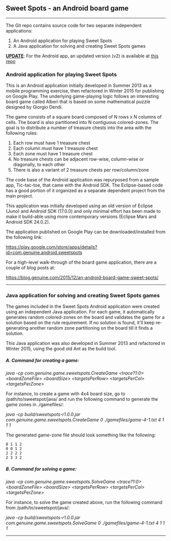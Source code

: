 ## Sweet Spots - an Android board game

---

The Git repo contains source code for two separate independent applications:

1. An Android application for playing Sweet Spots
2. A Java application for solving and creating Sweet Spots games

<u>**UPDATE**</u>: For the Android app, an updated version (v2) is available at [this repo](https://github.com/oel/sweetspots-v2)

### Android application for playing Sweet Spots

This is an Android application initially developed in Summer 2013 as a mobile programming exercise, then refactored in Winter 2015 for publishing on Google Play.  The underlying game-playing logic follows an interesting board game called Alberi that is based on some mathematical puzzle designed by Giorgio Dendi.

The game consists of a square board composed of N rows x N columns of cells.  The board is also partitioned into N contiguous colored-zones.  The goal is to distribute a number of treasure chests into the area with the following rules:

1. Each row must have 1 treasure chest
2. Each column must have 1 treasure chest
3. Each zone must have 1 treasure chest
4. No treasure chests can be adjacent row-wise, column-wise or diagonally, to each other
5. There is also a variant of 2 treasure chests per row/column/zone

The code base of the Android application was repurposed from a sample app, Tic-tac-toe, that came with the Android SDK.  The Eclipse-based code has a good portion of it organized as a separate dependent project from the main project.

This application was initially developed using an old version of Eclipse (Juno) and Android SDK (17.0.0) and only minimal effort has been made to make it build-able using more contemporary versions (Eclipse Mars and Android SDK 24.0.2).

The application published on Google Play can be downloaded/installed from the following link:

https://play.google.com/store/apps/details?id=com.genuine.android.sweetspots

For a high-level walk-through of the board game application, there are a couple of blog posts at:

https://blog.genuine.com/2015/12/an-android-board-game-sweet-spots/

---

### Java application for solving and creating Sweet Spots games

The games included in the Sweet Spots Android application were created using an independent Java application.  For each game, it automatically generates random colored-zones on the board and validates the game for a solution based on the rule requirement.  If no solution is found, it'll keep re-generating another random zone partitioning on the board till it finds a solution.

This Java application was also developed in Summer 2013 and refactored in Winter 2015, using the good old Ant as the build tool.

##### A. Command for creating a game:

*java -cp <classPath> com.genuine.game.sweetspots.CreateGame &lt;trace?1:0&gt; &lt;boardZoneFile&gt; &lt;boardSize&gt; &lt;targetsPerRow&gt; &lt;targetsPerCol&gt; &lt;targetsPerZone&gt;*

For instance, to create a game with 4x4 board size, go to /path/to/sweetspot/java/ and run the following command to generate the game zones in ./gamefiles/:

*java -cp build/sweetspots-r1.0.0.jar com.genuine.game.sweetspots.CreateGame 0 ./gamefiles/game-4-1.txt 4 1 1 1*

The generated game-zone file should look something like the following:

```
0 1 1 2
0 0 1 2
2 2 2 2
2 3 3 2
```

##### B. Command for solving a game:

*java -cp <classPath> com.genuine.game.sweetspots.SolveGame &lt;trace?1:0&gt; &lt;boardZoneFile&gt; &lt;boardSize&gt; &lt;targetsPerRow&gt; &lt;targetsPerCol&gt; &lt;targetsPerZone&gt;*

For instance, to solve the game created above, run the following command from /path/to/sweetspot/java/:

*java -cp build/sweetspots-r1.0.0.jar com.genuine.game.sweetspots.SolveGame 0 ./gamefiles/game-4-1.txt 4 1 1 1*

---

